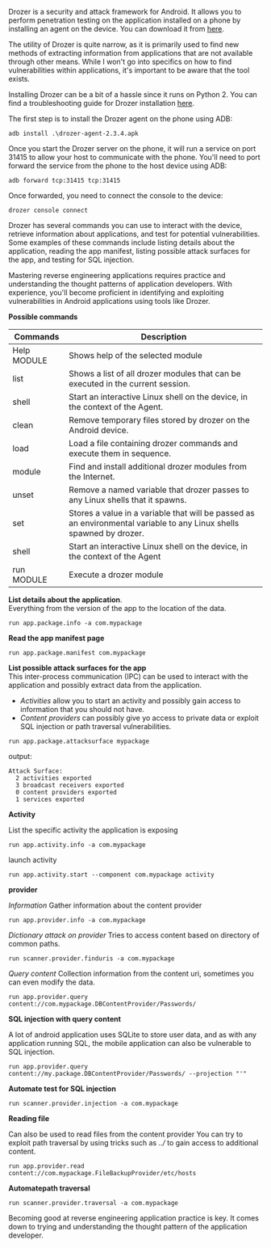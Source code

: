 Drozer is a security and attack framework for Android. It allows you to perform penetration testing on the application installed on a phone by installing an agent on the device. You can download it from [here](https://github.com/FSecureLABS/drozer/releases).

The utility of Drozer is quite narrow, as it is primarily used to find new methods of extracting information from applications that are not available through other means. While I won't go into specifics on how to find vulnerabilities within applications, it's important to be aware that the tool exists.

Installing Drozer can be a bit of a hassle since it runs on Python 2. You can find a troubleshooting guide for Drozer installation [here](https://blog.krybot.com/a?ID=00750-1d57cbc1-cea0-4750-a9c5-343358bf43d3).

The first step is to install the Drozer agent on the phone using ADB:

```
adb install .\drozer-agent-2.3.4.apk
```

Once you start the Drozer server on the phone, it will run a service on port 31415 to allow your host to communicate with the phone. You'll need to port forward the service from the phone to the host device using ADB:

```
adb forward tcp:31415 tcp:31415
```

Once forwarded, you need to connect the console to the device:

```
drozer console connect
```

Drozer has several commands you can use to interact with the device, retrieve information about applications, and test for potential vulnerabilities. Some examples of these commands include listing details about the application, reading the app manifest, listing possible attack surfaces for the app, and testing for SQL injection.

Mastering reverse engineering applications requires practice and understanding the thought patterns of application developers. With experience, you'll become proficient in identifying and exploiting vulnerabilities in Android applications using tools like Drozer.

**Possible commands**

| Commands    | Description                                                                                                          |
| ----------- | -------------------------------------------------------------------------------------------------------------------- |
| Help MODULE | Shows help of the selected module                                                                                    |
| list        | Shows a list of all drozer modules that can be executed in the current session.                                      |
| shell       | Start an interactive Linux shell on the device, in the context of the Agent.                                         |
| clean       | Remove temporary files stored by drozer on the Android device.                                                       |
| load        | Load a file containing drozer commands and execute them in sequence.                                                 |
| module      | Find and install additional drozer modules from the Internet.                                                        |
| unset       | Remove a named variable that drozer passes to any Linux shells that it spawns.                                       |
| set         | Stores a value in a variable that will be passed as an environmental variable to any Linux shells spawned by drozer. |
| shell       | Start an interactive Linux shell on the device, in the context of the Agent                                          |
| run MODULE  | Execute a drozer module                                                                                              |

**List details about the application**.\
Everything from the version of the app to the location of the data.

```
run app.package.info -a com.mypackage
```

**Read the app manifest page**

```
run app.package.manifest com.mypackage
```

**List possible attack surfaces for the app**\
This inter-process communication (IPC) can be used to interact with the application and possibly extract data from the application.

* *Activities* allow you to start an activity and possibly gain access to information that you should not have.
* *Content providers* can possibly give yo access to private data or exploit SQL injection or path traversal vulnerabilities.

```
run app.package.attacksurface mypackage
```

output:

```
Attack Surface:
  2 activities exported
  3 broadcast receivers exported
  0 content providers exported
  1 services exported
```

**Activity**

List the specific activity the application is exposing

```
run app.activity.info -a com.mypackage
```

launch activity

```
run app.activity.start --component com.mypackage activity
```

**provider**

*Information* Gather information about the content provider

```
run app.provider.info -a com.mypackage 
```

*Dictionary attack on provider* Tries to access content based on directory of common paths.

```
run scanner.provider.finduris -a com.mypackage
```

*Query content* Collection information from the content uri, sometimes you can even modify the data.

```
run app.provider.query content://com.mypackage.DBContentProvider/Passwords/
```

**SQL injection with query content**

A lot of android application uses SQLite to store user data, and as with any application running SQL, the mobile application can also be vulnerable to SQL injection.

```
run app.provider.query content://my.package.DBContentProvider/Passwords/ --projection "'"
```

**Automate test for SQL injection**

```
run scanner.provider.injection -a com.mypackage
```

**Reading file**

Can also be used to read files from the content provider You can try to exploit path traversal by using tricks such as _../_ to gain access to additional content.

```
run app.provider.read content://com.mypackage.FileBackupProvider/etc/hosts 
```

**Automatepath traversal**

```
run scanner.provider.traversal -a com.mypackage
```

Becoming good at reverse engineering application practice is key. It comes down to trying and understanding the thought pattern of the application developer.